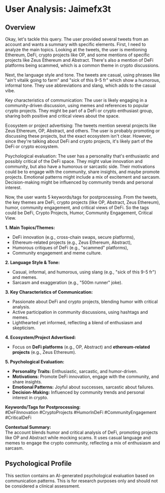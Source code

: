 # User Analysis: Jaimefx3t

## Overview

<think>
Okay, let's tackle this query. The user provided several tweets from an account and wants a summary with specific elements. First, I need to analyze the main topics. Looking at the tweets, the user is mentioning Ethereum, DeFi, crypto projects like OP, and some mentions of specific projects like Zeus Ethereum and Abstract. There's also a mention of DeFi platforms being scammed, which is a common theme in crypto discussions.

Next, the language style and tone. The tweets are casual, using phrases like "ain't vitalik going to farm" and "sick of this 9-5 fr" which show a humorous, informal tone. They use abbreviations and slang, which adds to the casual vibe.

Key characteristics of communication: The user is likely engaging in a community-driven discussion, using memes and references to popular crypto projects. They might be part of a DeFi or crypto enthusiast group, sharing both positive and critical views about the space.

Ecosystem or project advertising: The tweets mention several projects like Zeus Ethereum, OP, Abstract, and others. The user is probably promoting or discussing these projects, but the exact ecosystem isn't clear. However, since they're talking about DeFi and crypto projects, it's likely part of the DeFi or crypto ecosystem.

Psychological evaluation: The user has a personality that's enthusiastic and possibly critical of the DeFi space. They might value innovation and community, but also have a humorous or sarcastic side. Their motivations could be to engage with the community, share insights, and maybe promote projects. Emotional patterns might include a mix of excitement and sarcasm. Decision-making might be influenced by community trends and personal interest.

Now, the user wants 5 keywords/tags for postprocessing. From the tweets, the key themes are DeFi, crypto projects (like OP, Abstract, Zeus Ethereum), humor, community engagement, and critical views of DeFi. So the tags could be DeFi, Crypto Projects, Humor, Community Engagement, Critical View.
</think>

**1. Main Topics/Themes:**  
- DeFi innovation (e.g., cross-chain swaps, secure platforms),  
- Ethereum-related projects (e.g., Zeus Ethereum, Abstract),  
- Humorous critiques of DeFi (e.g., "scammed" platforms),  
- Community engagement and meme culture.  

**2. Language Style & Tone:**  
- Casual, informal, and humorous, using slang (e.g., "sick of this 9-5 fr") and memes.  
- Sarcasm and exaggeration (e.g., "500m runner" joke).  

**3. Key Characteristics of Communication:**  
- Passionate about DeFi and crypto projects, blending humor with critical analysis.  
- Active participation in community discussions, using hashtags and memes.  
- Lighthearted yet informed, reflecting a blend of enthusiasm and skepticism.  

**4. Ecosystem/Project Advertised:**  
- Focus on **DeFi platforms** (e.g., OP, Abstract) and **ethereum-related projects** (e.g., Zeus Ethereum).  

**5. Psychological Evaluation:**  
- **Personality Traits:** Enthusiastic, sarcastic, and humor-driven.  
- **Motivations:** Promote DeFi innovation, engage with the community, and share insights.  
- **Emotional Patterns:** Joyful about successes, sarcastic about failures.  
- **Decision-Making:** Influenced by community trends and personal interest in crypto.  

**Keywords/Tags for Postprocessing:**  
#DeFiInnovation #CryptoProjects #HumorInDeFi #CommunityEngagement #CriticalDeFi  

**Contextual Summary:**  
The account blends humor and critical analysis of DeFi, promoting projects like OP and Abstract while mocking scams. It uses casual language and memes to engage the crypto community, reflecting a mix of enthusiasm and sarcasm.

## Psychological Profile

This section contains an AI-generated psychological evaluation based on communication patterns. This is for research purposes only and should not be considered a clinical assessment.